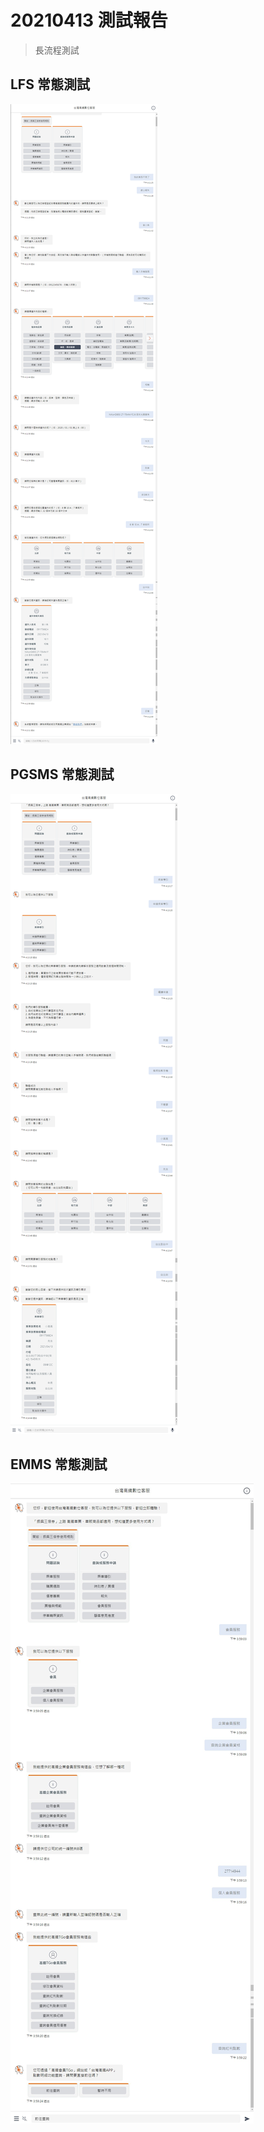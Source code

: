 # 20210413 測試報告

> 長流程測試

## LFS 常態測試

![](2021-04-13-16-12-52.png)

## PGSMS 常態測試

![](2021-04-13-16-15-49.png)

## EMMS 常態測試

![](2021-04-13-16-02-21.png)
